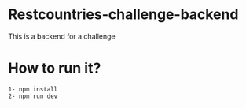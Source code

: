 # Restcountries-challenge-backend
This is a backend for a challenge

# How to run it?

```
1- npm install
2- npm run dev
```
